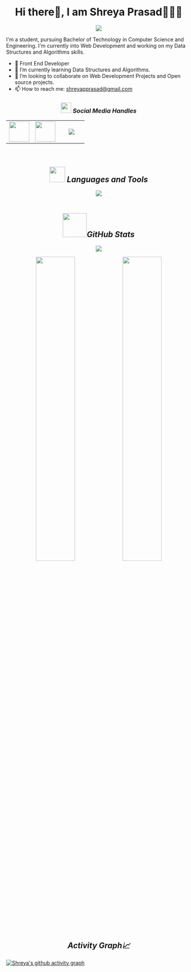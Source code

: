 <h1 align='center'>Hi there👋, I am Shreya Prasad👩🏻‍💻</h1>

<p align="center">
<img align="center" src="https://gpvc.arturio.dev/shreyap05">
  
I'm a student, pursuing Bachelor of Technology in Computer Science and Engineering. I'm currently into Web Development and working on my Data Structures and Algorithms skills.

- 🔭  Front End Developer 
- 🌱 I’m currently learning  Data Structures and Algorithms.
- 👯 I’m looking to collaborate on Web Development Projects and Open source projects. 
- 📫 How to reach me: shreyapprasad@gmail.com 

    
<h3 align='center'><i>  <img src="https://media.giphy.com/media/iY8CRBdQXODJSCERIr/giphy.gif" width="28px"> Social Media Handles</i></h3>
<p align='center'>
 
<table width="95" align='center'>
<tr>
    <td align='center' width="55">
        <a href="https://linkedin.com/in/shreya-prasad-1b69751b2"><img src="https://cdn-icons-png.flaticon.com/512/1409/1409945.png" width="55"></a>
    </td>
    <td align='center' width="55">
        <a href="https://twitter.com/__shreyap__"><img src="https://cdn-icons-png.flaticon.com/512/1409/1409937.png" width="55"></a>
    </td>
    <td align='center' width="55">
        <a href="https://instagram.com/__shreyap__"><img src="https://cdn-icons-png.flaticon.com/512/1409/1409946.png"></a>
    </td>
    
</tr>
</table>
</p>

<br>
<h2 align='center'><i> <img src="https://camo.githubusercontent.com/beb64ff21c883e318e4f5db5231c2ba4175705bea1c9249e82a41ab375db4f75/68747470733a2f2f6d65646961322e67697068792e636f6d2f6d656469612f51737347456d706b79454f684243623765312f67697068792e6769663f6369643d656366303565343761306e336769316266716e74716d6f62386739616964316f796a327772336473336d67373030626c267269643d67697068792e676966" width="42px">  Languages and Tools</i></h2>

<p align="center">
<img align="center" src="https://skillicons.dev/icons?i=html,css,js,java,c,py,gcp,androidstudio,ai,ps"><br>
<br>
  
<h2 align='center'><i><img src="https://camo.githubusercontent.com/1ecbe12a1569a272510c2e02dafe718838b736de234b1baf24bed9dc35dd6eb8/68747470733a2f2f7468656c696e6b6e65777370617065722e63612f696d616765732f61727469636c65732f566f6c756d655f33362f5370656369616c2f5f726573697a65642f6d6564696164656d2e706f6c6c732e4c617572614c616c6f6e64652e676966" width="65px">GitHub Stats</i></h2>
<p align="center">
  
<img align="center" src="https://github-readme-stats.vercel.app/api/top-langs/?username=shreyap05&theme=gotham&hide_border=false&include_all_commits=false&count_private=false&layout=compact">
  
<br>
<p align="center">
<img width="46%" src="https://github-readme-stats.vercel.app/api?username=shreyap05&theme=gotham&hide_border=false&include_all_commits=false&count_private=false" />

<img width="46%" src="https://github-readme-streak-stats.herokuapp.com/?user=shreyap05&theme=gotham&hide_border=false" />
</p>

<br>
<h2 align='center'><i>Activity Graph📈</i></h2>
<p align="center">
  
[![Shreya's github activity graph](https://activity-graph.herokuapp.com/graph?username=shreyap05&theme=gotham)](https://github.com/shreyap05/github-readme-activity-graph)
  
</p>



